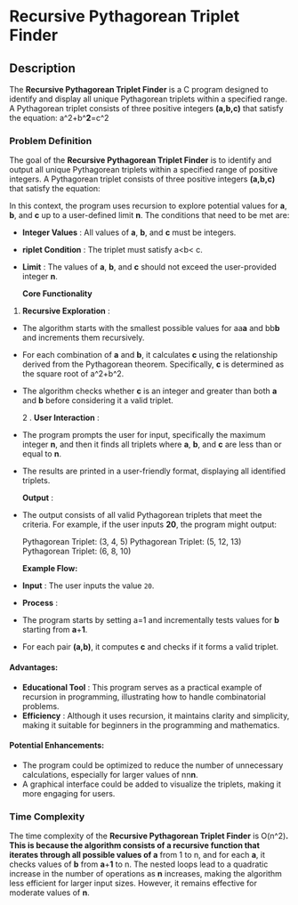 # Recursive Pythagorean Triplet Finder

## Description

The **Recursive Pythagorean Triplet Finder** is a C program designed to identify and display all unique Pythagorean triplets within a specified range. A Pythagorean triplet consists of three positive integers **(**a**,**b**,**c**)** that satisfy the equation: a^2+b^**2**=c^2

### Problem Definition

The goal of the **Recursive Pythagorean Triplet Finder** is to identify and output all unique Pythagorean triplets within a specified range of positive integers. A Pythagorean triplet consists of three positive integers **(**a**,**b**,**c**)** that satisfy the equation:

In this context, the program uses recursion to explore potential values for **a**, **b**, and **c** up to a user-defined limit **n**. The conditions that need to be met are:

- **Integer Values** : All values of **a**, **b**, and **c** must be integers.
- **riplet Condition** : The triplet must satisfy a<b< c.
- **Limit** : The values of **a**, **b**, and **c** should not exceed the user-provided integer **n**.

  **Core Functionality**

1. **Recursive Exploration** :

- The algorithm starts with the smallest possible values for aa**a** and bb**b** and increments them recursively.
- For each combination of **a** and **b**, it calculates **c** using the relationship derived from the Pythagorean theorem. Specifically, **c** is determined as the square root of a^2+b^2.
- The algorithm checks whether **c** is an integer and greater than both **a** and **b** before considering it a valid triplet.

  2 . **User Interaction** :
- The program prompts the user for input, specifically the maximum integer **n**, and then it finds all triplets where **a**, **b**, and **c** are less than or equal to **n**.
- The results are printed in a user-friendly format, displaying all identified triplets.

  **Output** :
- The output consists of all valid Pythagorean triplets that meet the criteria. For example, if the user inputs **20**, the program might output:

  Pythagorean Triplet: (3, 4, 5)
  Pythagorean Triplet: (5, 12, 13)
  Pythagorean Triplet: (6, 8, 10)

  **Example Flow:**
- **Input** : The user inputs the value `20`.
- **Process** :
- The program starts by setting a=1 and incrementally tests values for **b** starting from **a**+**1**.
- For each pair **(**a**,**b**)**, it computes **c** and checks if it forms a valid triplet.

#### Advantages:

- **Educational Tool** : This program serves as a practical example of recursion in programming, illustrating how to handle combinatorial problems.
- **Efficiency** : Although it uses recursion, it maintains clarity and simplicity, making it suitable for beginners in the  programming and mathematics.

#### Potential Enhancements:

- The program could be optimized to reduce the number of unnecessary calculations, especially for larger values of nn**n**.
- A graphical interface could be added to visualize the triplets, making it more engaging for users.

### Time Complexity

The time complexity of the **Recursive Pythagorean Triplet Finder** is O(n^2)**. This is because the algorithm consists of a recursive function that iterates through all possible values of a** from 1 to n, and for each **a**, it checks values of **b** from **a**+**1** to n. The nested loops lead to a quadratic increase in the number of operations as **n** increases, making the algorithm less efficient for larger input sizes. However, it remains effective for moderate values of **n**.
